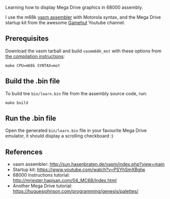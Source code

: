 Learning how to display Mega Drive graphics in 68000 assembly.

I use the m68k [vasm assembler](http://sun.hasenbraten.de/vasm/index.php?view=main) with Motorola syntax, and the Mega Drive startup kit from the awesome [Gamehut](https://www.youtube.com/channel/UCfVFSjHQ57zyxajhhRc7i0g) Youtube channel.

## Prerequisites

Download the vasm tarball and build `vasmm68k_mot` with these options from [the compilation instructions](http://sun.hasenbraten.de/vasm/index.php?view=compile):

    make CPU=m68k SYNTAX=mot

## Build the .bin file

To build tne `bin/learn.bin` file from the assembly source code, run:

    make build

## Run the .bin file

Open the generated `bin/learn.bin` file in your favourite Mega Drive emulator, it should display a scrolling checkboard :)

## References

- vasm assembler: <http://sun.hasenbraten.de/vasm/index.php?view=main>
- Startup kit: <https://www.youtube.com/watch?v=PSYhSmXBgIw>
- 68000 instructions tutorial: <http://mrjester.hapisan.com/04_MC68/Index.html>
- Another Mega Drive tutorial: <https://huguesjohnson.com/programming/genesis/palettes/>
